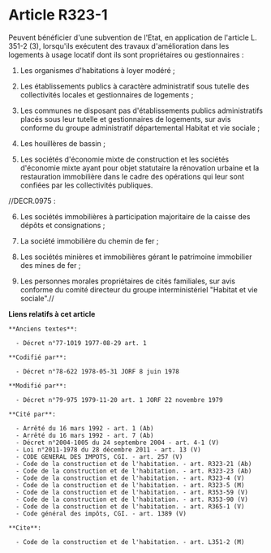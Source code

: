 # Article R323-1

Peuvent bénéficier d'une subvention de l'Etat, en application de l'article L. 351-2 (3), lorsqu'ils exécutent des travaux
d'amélioration dans les logements à usage locatif dont ils sont propriétaires ou gestionnaires :

1. Les organismes d'habitations à loyer modéré ;

2. Les établissements publics à caractère administratif sous tutelle des collectivités locales et gestionnaires de
logements ;

3. Les communes ne disposant pas d'établissements publics administratifs placés sous leur tutelle et gestionnaires de
logements, sur avis conforme du groupe administratif départemental Habitat et vie sociale ;

4. Les houillères de bassin ;

5. Les sociétés d'économie mixte de construction et les sociétés d'économie mixte ayant pour objet statutaire la rénovation
urbaine et la restauration immobilière dans le cadre des opérations qui leur sont confiées par les collectivités publiques.

//DECR.0975 :

6. Les sociétés immobilières à participation majoritaire de la caisse des dépôts et consignations ;

7. La société immobilière du chemin de fer ;

8. Les sociétés minières et immobilières gérant le patrimoine immobilier des mines de fer ;

9. Les personnes morales propriétaires de cités familiales, sur avis conforme du comité directeur du groupe interministériel
"Habitat et vie sociale".//

**Liens relatifs à cet article**

	**Anciens textes**:

	  - Décret n°77-1019 1977-08-29 art. 1

	**Codifié par**:

	  - Décret n°78-622 1978-05-31 JORF 8 juin 1978

	**Modifié par**:

	  - Décret n°79-975 1979-11-20 art. 1 JORF 22 novembre 1979

	**Cité par**:

	  - Arrêté du 16 mars 1992 - art. 1 (Ab)
	  - Arrêté du 16 mars 1992 - art. 7 (Ab)
	  - Décret n°2004-1005 du 24 septembre 2004 - art. 4-1 (V)
	  - Loi n°2011-1978 du 28 décembre 2011 - art. 13 (V)
	  - CODE GENERAL DES IMPOTS, CGI. - art. 257 (V)
	  - Code de la construction et de l'habitation. - art. R323-21 (Ab)
	  - Code de la construction et de l'habitation. - art. R323-23 (Ab)
	  - Code de la construction et de l'habitation. - art. R323-4 (V)
	  - Code de la construction et de l'habitation. - art. R323-5 (M)
	  - Code de la construction et de l'habitation. - art. R353-59 (V)
	  - Code de la construction et de l'habitation. - art. R353-90 (V)
	  - Code de la construction et de l'habitation. - art. R365-1 (V)
	  - Code général des impôts, CGI. - art. 1389 (V)

	**Cite**:

	  - Code de la construction et de l'habitation. - art. L351-2 (M)
